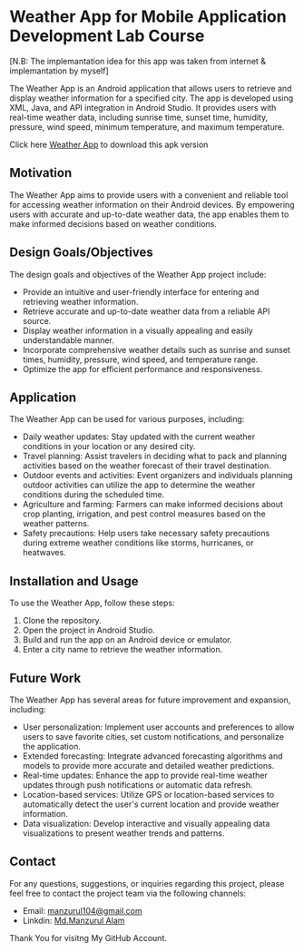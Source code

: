 # Weather App for Mobile Application Development Lab Course

[N.B: The implemantation idea for this app was taken from internet & implemantation by myself]

The Weather App is an Android application that allows users to retrieve and display weather information for a specified city. The app is developed using XML, Java, and API integration in Android Studio. It provides users with real-time weather data, including sunrise time, sunset time, humidity, pressure, wind speed, minimum temperature, and maximum temperature.

Click here [Weather App](https://drive.google.com/file/d/1ozaG_pC1hHh3uAwgeMjLaTDv02udRbfU/view?usp=sharing) to download this apk version

## Motivation

The Weather App aims to provide users with a convenient and reliable tool for accessing weather information on their Android devices. By empowering users with accurate and up-to-date weather data, the app enables them to make informed decisions based on weather conditions.

## Design Goals/Objectives

The design goals and objectives of the Weather App project include:

- Provide an intuitive and user-friendly interface for entering and retrieving weather information.
- Retrieve accurate and up-to-date weather data from a reliable API source.
- Display weather information in a visually appealing and easily understandable manner.
- Incorporate comprehensive weather details such as sunrise and sunset times, humidity, pressure, wind speed, and temperature range.
- Optimize the app for efficient performance and responsiveness.

## Application

The Weather App can be used for various purposes, including:

- Daily weather updates: Stay updated with the current weather conditions in your location or any desired city.
- Travel planning: Assist travelers in deciding what to pack and planning activities based on the weather forecast of their travel destination.
- Outdoor events and activities: Event organizers and individuals planning outdoor activities can utilize the app to determine the weather conditions during the scheduled time.
- Agriculture and farming: Farmers can make informed decisions about crop planting, irrigation, and pest control measures based on the weather patterns.
- Safety precautions: Help users take necessary safety precautions during extreme weather conditions like storms, hurricanes, or heatwaves.

## Installation and Usage

To use the Weather App, follow these steps:

1. Clone the repository.
2. Open the project in Android Studio.
3. Build and run the app on an Android device or emulator.
4. Enter a city name to retrieve the weather information.

## Future Work

The Weather App has several areas for future improvement and expansion, including:

- User personalization: Implement user accounts and preferences to allow users to save favorite cities, set custom notifications, and personalize the application.
- Extended forecasting: Integrate advanced forecasting algorithms and models to provide more accurate and detailed weather predictions.
- Real-time updates: Enhance the app to provide real-time weather updates through push notifications or automatic data refresh.
- Location-based services: Utilize GPS or location-based services to automatically detect the user's current location and provide weather information.
- Data visualization: Develop interactive and visually appealing data visualizations to present weather trends and patterns.


## Contact

For any questions, suggestions, or inquiries regarding this project, please feel free to contact the project team via the following channels:

- Email: [manzurul104@gmail.com](manzurul104@gmail.com)
- Linkdin: [Md.Manzurul Alam](https://www.example.com)

Thank You for visitng My GitHub Account.
